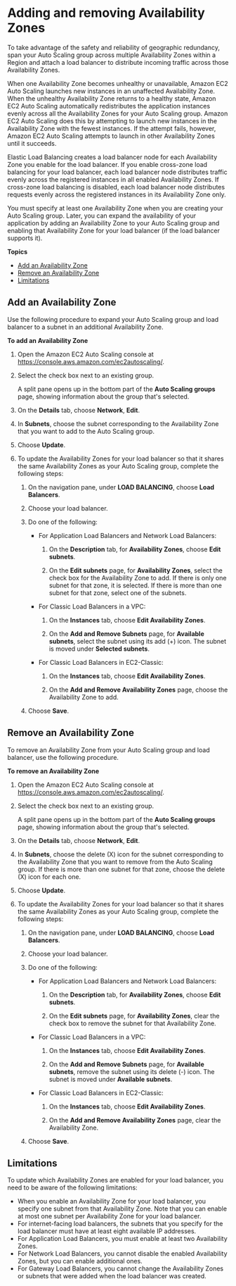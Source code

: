 # Adding and removing Availability Zones<a name="as-add-availability-zone"></a>

To take advantage of the safety and reliability of geographic redundancy, span your Auto Scaling group across multiple Availability Zones within a Region and attach a load balancer to distribute incoming traffic across those Availability Zones\. 

When one Availability Zone becomes unhealthy or unavailable, Amazon EC2 Auto Scaling launches new instances in an unaffected Availability Zone\. When the unhealthy Availability Zone returns to a healthy state, Amazon EC2 Auto Scaling automatically redistributes the application instances evenly across all the Availability Zones for your Auto Scaling group\. Amazon EC2 Auto Scaling does this by attempting to launch new instances in the Availability Zone with the fewest instances\. If the attempt fails, however, Amazon EC2 Auto Scaling attempts to launch in other Availability Zones until it succeeds\.

Elastic Load Balancing creates a load balancer node for each Availability Zone you enable for the load balancer\. If you enable cross\-zone load balancing for your load balancer, each load balancer node distributes traffic evenly across the registered instances in all enabled Availability Zones\. If cross\-zone load balancing is disabled, each load balancer node distributes requests evenly across the registered instances in its Availability Zone only\. 

You must specify at least one Availability Zone when you are creating your Auto Scaling group\. Later, you can expand the availability of your application by adding an Availability Zone to your Auto Scaling group and enabling that Availability Zone for your load balancer \(if the load balancer supports it\)\.

**Topics**
+ [Add an Availability Zone](#as-add-az-console)
+ [Remove an Availability Zone](#as-remove-az-console)
+ [Limitations](#availability-zone-limitations)

## Add an Availability Zone<a name="as-add-az-console"></a>

Use the following procedure to expand your Auto Scaling group and load balancer to a subnet in an additional Availability Zone\.

**To add an Availability Zone**

1. Open the Amazon EC2 Auto Scaling console at [https://console\.aws\.amazon\.com/ec2autoscaling/](https://console.aws.amazon.com/ec2autoscaling/)\.

1. Select the check box next to an existing group\.

   A split pane opens up in the bottom part of the **Auto Scaling groups** page, showing information about the group that's selected\. 

1. On the **Details** tab, choose **Network**, **Edit**\.

1. In **Subnets**, choose the subnet corresponding to the Availability Zone that you want to add to the Auto Scaling group\.

1. Choose **Update**\.

1. To update the Availability Zones for your load balancer so that it shares the same Availability Zones as your Auto Scaling group, complete the following steps:

   1. On the navigation pane, under **LOAD BALANCING**, choose **Load Balancers**\.

   1. Choose your load balancer\.

   1. Do one of the following:
      + For Application Load Balancers and Network Load Balancers:

        1. On the **Description** tab, for **Availability Zones**, choose **Edit subnets**\. 

        1. On the **Edit subnets** page, for **Availability Zones**, select the check box for the Availability Zone to add\. If there is only one subnet for that zone, it is selected\. If there is more than one subnet for that zone, select one of the subnets\. 
      + For Classic Load Balancers in a VPC:

        1. On the **Instances** tab, choose **Edit Availability Zones**\. 

        1. On the **Add and Remove Subnets** page, for **Available subnets**, select the subnet using its add \(\+\) icon\. The subnet is moved under **Selected subnets**\.
      + For Classic Load Balancers in EC2\-Classic:

        1. On the **Instances** tab, choose **Edit Availability Zones**\. 

        1. On the **Add and Remove Availability Zones** page, choose the Availability Zone to add\.

   1. Choose **Save**\.

## Remove an Availability Zone<a name="as-remove-az-console"></a>

To remove an Availability Zone from your Auto Scaling group and load balancer, use the following procedure\.

**To remove an Availability Zone**

1. Open the Amazon EC2 Auto Scaling console at [https://console\.aws\.amazon\.com/ec2autoscaling/](https://console.aws.amazon.com/ec2autoscaling/)\.

1. Select the check box next to an existing group\.

   A split pane opens up in the bottom part of the **Auto Scaling groups** page, showing information about the group that's selected\. 

1. On the **Details** tab, choose **Network**, **Edit**\.

1. In **Subnets**, choose the delete \(X\) icon for the subnet corresponding to the Availability Zone that you want to remove from the Auto Scaling group\. If there is more than one subnet for that zone, choose the delete \(X\) icon for each one\. 

1. Choose **Update**\.

1. To update the Availability Zones for your load balancer so that it shares the same Availability Zones as your Auto Scaling group, complete the following steps:

   1. On the navigation pane, under **LOAD BALANCING**, choose **Load Balancers**\.

   1. Choose your load balancer\.

   1. Do one of the following:
      + For Application Load Balancers and Network Load Balancers:

        1. On the **Description** tab, for **Availability Zones**, choose **Edit subnets**\. 

        1. On the **Edit subnets** page, for **Availability Zones**, clear the check box to remove the subnet for that Availability Zone\.
      + For Classic Load Balancers in a VPC:

        1. On the **Instances** tab, choose **Edit Availability Zones**\. 

        1. On the **Add and Remove Subnets** page, for **Available subnets**, remove the subnet using its delete \(\-\) icon\. The subnet is moved under **Available subnets**\.
      + For Classic Load Balancers in EC2\-Classic:

        1. On the **Instances** tab, choose **Edit Availability Zones**\. 

        1. On the **Add and Remove Availability Zones** page, clear the Availability Zone\.

   1. Choose **Save**\.

## Limitations<a name="availability-zone-limitations"></a>

To update which Availability Zones are enabled for your load balancer, you need to be aware of the following limitations: 
+ When you enable an Availability Zone for your load balancer, you specify one subnet from that Availability Zone\. Note that you can enable at most one subnet per Availability Zone for your load balancer\. 
+ For internet\-facing load balancers, the subnets that you specify for the load balancer must have at least eight available IP addresses\. 
+ For Application Load Balancers, you must enable at least two Availability Zones\.
+ For Network Load Balancers, you cannot disable the enabled Availability Zones, but you can enable additional ones\.
+ For Gateway Load Balancers, you cannot change the Availability Zones or subnets that were added when the load balancer was created\.